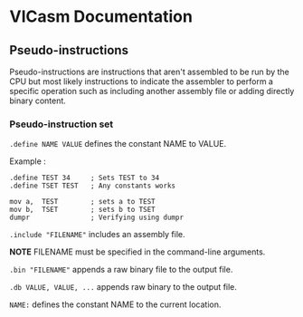 # VICasm Documentation

## Pseudo-instructions

Pseudo-instructions are instructions that aren't assembled to be run by the
CPU but most likely instructions to indicate the assembler to perform a
specific operation such as including another assembly file or adding directly
binary content.

### Pseudo-instruction set

`.define NAME VALUE` defines the constant NAME to VALUE.

Example :

    .define TEST 34     ; Sets TEST to 34
    .define TSET TEST   ; Any constants works
    
    mov a,  TEST        ; sets a to TEST
    mov b,  TSET        ; sets b to TSET
    dumpr               ; Verifying using dumpr

`.include "FILENAME"` includes an assembly file.

**NOTE** FILENAME must be specified in the command-line arguments.

`.bin "FILENAME"` appends a raw binary file to the output file.

`.db VALUE, VALUE, ...` appends raw binary to the output file.

`NAME:` defines the constant NAME to the current location.
